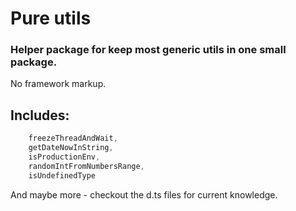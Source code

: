 # Pure utils

### Helper package for keep most generic utils in one small package.
No framework markup.


## Includes:
```js
    freezeThreadAndWait,
    getDateNowInString,
    isProductionEnv,
    randomIntFromNumbersRange,
    isUndefinedType
```

And maybe more - checkout the d.ts files for current knowledge.
